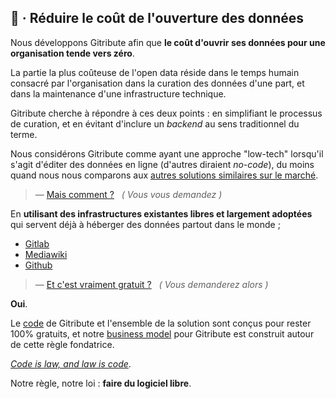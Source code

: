
## 💸 · Réduire le coût de l'ouverture des données

Nous développons Gitribute afin que **le coût d'ouvrir ses données pour une organisation tende vers zéro**.

La partie la plus coûteuse de l'open data réside dans le temps humain consacré par l'organisation dans la curation des données d'une part, et dans la maintenance d'une infrastructure technique.

Gitribute cherche à répondre à ces deux points : en simplifiant le processus de curation, et en évitant d'inclure un _backend_ au sens traditionnel du terme.

Nous considérons Gitribute comme ayant une approche "low-tech" lorsqu'il s'agit d'éditer des données en ligne (d'autres diraient _no-code_), du moins quand nous nous comparons aux [autres solutions similaires sur le marché](/benchmark).

> — [Mais comment ?](/how-it-works)
> &nbsp; _( Vous vous demandez )_

En **utilisant des infrastructures existantes libres et largement adoptées** qui servent déjà à héberger des données partout dans le monde ;

- [Gitlab](https://gitlab.com/)
- [Mediawiki](https://www.mediawiki.org/wiki/MediaWiki)
- [Github](https://github.com/)

> — [Et c'est vraiment gratuit ?](/business-model)
> &nbsp; _( Vous demanderez alors )_

**Oui**.

Le [code](/software) de Gitribute et l'ensemble de la solution sont conçus pour rester 100% gratuits, et notre [business model](/business-model) pour Gitribute est construit autour de cette règle fondatrice.

_[Code is law, and law is code](https://journals.openedition.org/factsreports/4518)_.

Notre règle, notre loi : **faire du logiciel libre**.
